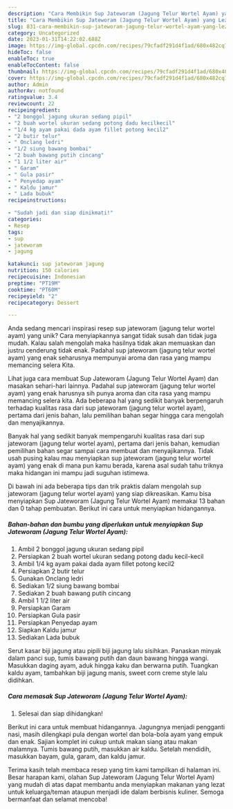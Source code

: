 ```yaml
---
description: "Cara Membikin Sup Jateworam (Jagung Telur Wortel Ayam) yang Lezat"
title: "Cara Membikin Sup Jateworam (Jagung Telur Wortel Ayam) yang Lezat"
slug: 831-cara-membikin-sup-jateworam-jagung-telur-wortel-ayam-yang-lezat
category: Uncategorized
date: 2023-01-31T14:22:02.688Z
image: https://img-global.cpcdn.com/recipes/79cfadf291d4f1ad/680x482cq70/sup-jateworam-jagung-telur-wortel-ayam-foto-resep-utama.jpg
hideToc: false
enableToc: true
enableTocContent: false
thumbnail: https://img-global.cpcdn.com/recipes/79cfadf291d4f1ad/680x482cq70/sup-jateworam-jagung-telur-wortel-ayam-foto-resep-utama.jpg
cover: https://img-global.cpcdn.com/recipes/79cfadf291d4f1ad/680x482cq70/sup-jateworam-jagung-telur-wortel-ayam-foto-resep-utama.jpg
author: Admin
authorAv: notfound
ratingvalue: 3.4
reviewcount: 22
recipeingredient:
- "2 bonggol jagung ukuran sedang pipil"
- "2 buah wortel ukuran sedang potong dadu kecilkecil"
- "1/4 kg ayam pakai dada ayam fillet potong kecil2"
- "2 butir telur"
- " Onclang ledri"
- "1/2 siung bawang bombai"
- "2 buah bawang putih cincang"
- "1 1/2 liter air"
- " Garam"
- " Gula pasir"
- " Penyedap ayam"
- " Kaldu jamur"
- " Lada bubuk"
recipeinstructions:

- "Sudah jadi dan siap dinikmati!"
categories:
- Resep
tags:
- sup
- jateworam
- jagung

katakunci: sup jateworam jagung 
nutrition: 150 calories
recipecuisine: Indonesian
preptime: "PT19M"
cooktime: "PT60M"
recipeyield: "2"
recipecategory: Dessert

---
```





Anda sedang mencari inspirasi resep sup jateworam (jagung telur wortel ayam) yang unik? Cara menyiapkannya sangat tidak susah dan tidak juga mudah. Kalau salah mengolah maka hasilnya tidak akan memuaskan dan justru cenderung tidak enak. Padahal sup jateworam (jagung telur wortel ayam) yang enak seharusnya mempunyai aroma dan rasa yang mampu memancing selera Kita.





Lihat juga cara membuat Sup Jateworam (Jagung Telur Wortel Ayam) dan masakan sehari-hari lainnya. Padahal sup jateworam (jagung telur wortel ayam) yang enak harusnya sih punya aroma dan cita rasa yang mampu memancing selera kita. Ada beberapa hal yang sedikit banyak berpengaruh terhadap kualitas rasa dari sup jateworam (jagung telur wortel ayam), pertama dari jenis bahan, lalu pemilihan bahan segar hingga cara mengolah dan menyajikannya.

Banyak hal yang sedikit banyak mempengaruhi kualitas rasa dari sup jateworam (jagung telur wortel ayam), pertama dari jenis bahan, kemudian pemilihan bahan segar sampai cara membuat dan menyajikannya. Tidak usah pusing kalau mau menyiapkan sup jateworam (jagung telur wortel ayam) yang enak di mana pun kamu berada, karena asal sudah tahu triknya maka hidangan ini mampu jadi suguhan istimewa.






Di bawah ini ada beberapa tips dan trik praktis dalam mengolah sup jateworam (jagung telur wortel ayam) yang siap dikreasikan. Kamu bisa menyiapkan Sup Jateworam (Jagung Telur Wortel Ayam) memakai 13 bahan dan 0 tahap pembuatan. Berikut ini cara untuk menyiapkan hidangannya.

<!--inarticleads1-->

##### Bahan-bahan dan bumbu yang diperlukan untuk menyiapkan Sup Jateworam (Jagung Telur Wortel Ayam):

1. Ambil 2 bonggol jagung ukuran sedang pipil
1. Persiapkan 2 buah wortel ukuran sedang potong dadu kecil-kecil
1. Ambil 1/4 kg ayam pakai dada ayam fillet potong kecil2
1. Persiapkan 2 butir telur
1. Gunakan  Onclang ledri
1. Sediakan 1/2 siung bawang bombai
1. Sediakan 2 buah bawang putih cincang
1. Ambil 1 1/2 liter air
1. Persiapkan  Garam
1. Persiapkan  Gula pasir
1. Persiapkan  Penyedap ayam
1. Siapkan  Kaldu jamur
1. Sediakan  Lada bubuk


Serut kasar biji jagung atau pipili biji jagung lalu sisihkan. Panaskan minyak dalam panci sup, tumis bawang putih dan daun bawang hingga wangi. Masukkan daging ayam, aduk hingga kaku dan berwarna putih. Tuangkan kaldu ayam, tambahkan biji jagung manis, sweet corn creme style lalu didihkan. 

<!--inarticleads2-->

##### Cara memasak Sup Jateworam (Jagung Telur Wortel Ayam):


1. Selesai dan siap dihidangkan!

Berikut ini cara untuk membuat hidangannya. Jagungnya menjadi pengganti nasi, masih dilengkapi pula dengan wortel dan bola-bola ayam yang empuk dan enak. Sajian komplet ini cukup untuk makan siang atau makan malamnya. Tumis bawang putih, masukkan air kaldu. Setelah mendidih, masukkan bayam, gula, garam, dan kaldu jamur. 

Terima kasih telah membaca resep yang tim kami tampilkan di halaman ini. Besar harapan kami, olahan Sup Jateworam (Jagung Telur Wortel Ayam) yang mudah di atas dapat membantu anda menyiapkan makanan yang lezat untuk keluarga/teman ataupun menjadi ide dalam berbisnis kuliner. Semoga bermanfaat dan selamat mencoba!
